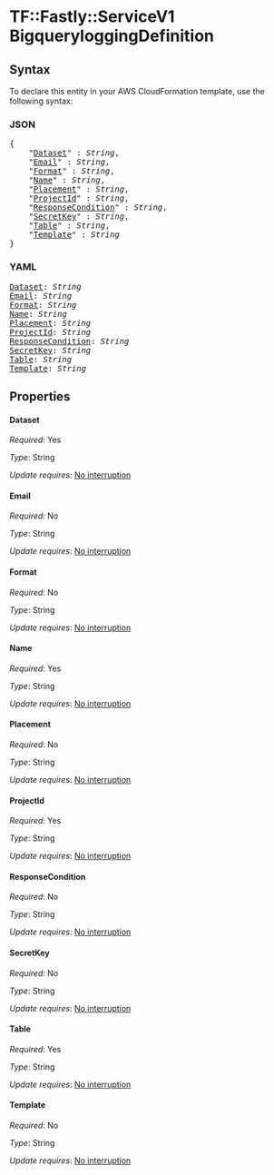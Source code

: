 # TF::Fastly::ServiceV1 BigqueryloggingDefinition

## Syntax

To declare this entity in your AWS CloudFormation template, use the following syntax:

### JSON

<pre>
{
    "<a href="#dataset" title="Dataset">Dataset</a>" : <i>String</i>,
    "<a href="#email" title="Email">Email</a>" : <i>String</i>,
    "<a href="#format" title="Format">Format</a>" : <i>String</i>,
    "<a href="#name" title="Name">Name</a>" : <i>String</i>,
    "<a href="#placement" title="Placement">Placement</a>" : <i>String</i>,
    "<a href="#projectid" title="ProjectId">ProjectId</a>" : <i>String</i>,
    "<a href="#responsecondition" title="ResponseCondition">ResponseCondition</a>" : <i>String</i>,
    "<a href="#secretkey" title="SecretKey">SecretKey</a>" : <i>String</i>,
    "<a href="#table" title="Table">Table</a>" : <i>String</i>,
    "<a href="#template" title="Template">Template</a>" : <i>String</i>
}
</pre>

### YAML

<pre>
<a href="#dataset" title="Dataset">Dataset</a>: <i>String</i>
<a href="#email" title="Email">Email</a>: <i>String</i>
<a href="#format" title="Format">Format</a>: <i>String</i>
<a href="#name" title="Name">Name</a>: <i>String</i>
<a href="#placement" title="Placement">Placement</a>: <i>String</i>
<a href="#projectid" title="ProjectId">ProjectId</a>: <i>String</i>
<a href="#responsecondition" title="ResponseCondition">ResponseCondition</a>: <i>String</i>
<a href="#secretkey" title="SecretKey">SecretKey</a>: <i>String</i>
<a href="#table" title="Table">Table</a>: <i>String</i>
<a href="#template" title="Template">Template</a>: <i>String</i>
</pre>

## Properties

#### Dataset

_Required_: Yes

_Type_: String

_Update requires_: [No interruption](https://docs.aws.amazon.com/AWSCloudFormation/latest/UserGuide/using-cfn-updating-stacks-update-behaviors.html#update-no-interrupt)

#### Email

_Required_: No

_Type_: String

_Update requires_: [No interruption](https://docs.aws.amazon.com/AWSCloudFormation/latest/UserGuide/using-cfn-updating-stacks-update-behaviors.html#update-no-interrupt)

#### Format

_Required_: No

_Type_: String

_Update requires_: [No interruption](https://docs.aws.amazon.com/AWSCloudFormation/latest/UserGuide/using-cfn-updating-stacks-update-behaviors.html#update-no-interrupt)

#### Name

_Required_: Yes

_Type_: String

_Update requires_: [No interruption](https://docs.aws.amazon.com/AWSCloudFormation/latest/UserGuide/using-cfn-updating-stacks-update-behaviors.html#update-no-interrupt)

#### Placement

_Required_: No

_Type_: String

_Update requires_: [No interruption](https://docs.aws.amazon.com/AWSCloudFormation/latest/UserGuide/using-cfn-updating-stacks-update-behaviors.html#update-no-interrupt)

#### ProjectId

_Required_: Yes

_Type_: String

_Update requires_: [No interruption](https://docs.aws.amazon.com/AWSCloudFormation/latest/UserGuide/using-cfn-updating-stacks-update-behaviors.html#update-no-interrupt)

#### ResponseCondition

_Required_: No

_Type_: String

_Update requires_: [No interruption](https://docs.aws.amazon.com/AWSCloudFormation/latest/UserGuide/using-cfn-updating-stacks-update-behaviors.html#update-no-interrupt)

#### SecretKey

_Required_: No

_Type_: String

_Update requires_: [No interruption](https://docs.aws.amazon.com/AWSCloudFormation/latest/UserGuide/using-cfn-updating-stacks-update-behaviors.html#update-no-interrupt)

#### Table

_Required_: Yes

_Type_: String

_Update requires_: [No interruption](https://docs.aws.amazon.com/AWSCloudFormation/latest/UserGuide/using-cfn-updating-stacks-update-behaviors.html#update-no-interrupt)

#### Template

_Required_: No

_Type_: String

_Update requires_: [No interruption](https://docs.aws.amazon.com/AWSCloudFormation/latest/UserGuide/using-cfn-updating-stacks-update-behaviors.html#update-no-interrupt)

